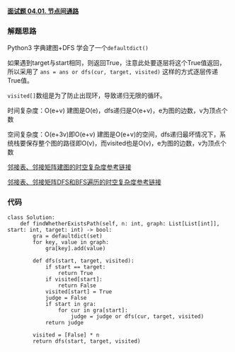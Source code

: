 **[面试题 04.01. 节点间通路](https://leetcode-cn.com/problems/route-between-nodes-lcci/)**


### 解题思路
Python3 字典建图+DFS
学会了一个`defaultdict()`

如果遇到target与start相同，则返回True，注意此处要逐层将这个True值返回，所以采用了
`ans = ans or dfs(cur, target, visited)` 这样的方式逐层传递True值。

`visited[]`数组是为了防止出现环，导致递归无限的循环。

时间复杂度：O(e+v)
建图是O(e)，dfs递归是O(e+v)，e为图的边数，v为顶点个数

空间复杂度：O(e+3v)即O(e+v)
建图是O(e+v)的空间，dfs递归最坏情况下，系统栈要保存整个图的路径即O(v)，而visited也是O(v)，e为图的边数，v为顶点个数

[邻接表、邻接矩阵建图的时空复杂度参考链接](https://zhuanlan.zhihu.com/p/28830235)

[邻接表、邻接矩阵DFS和BFS遍历的时空复杂度参考链接](https://blog.csdn.net/Charles_ke/article/details/82497543)


### 代码

```python3
class Solution:
    def findWhetherExistsPath(self, n: int, graph: List[List[int]], start: int, target: int) -> bool:
        gra = defaultdict(set)
        for key, value in graph:
            gra[key].add(value)
        
        def dfs(start, target, visited):
            if start == target:
                return True
            if visited[start]:
                return False
            visited[start] = True
            judge = False
            if start in gra:
                for cur in gra[start]:
                    judge = judge or dfs(cur, target, visited)
            return judge
        
        visited = [False] * n
        return dfs(start, target, visited)
    
```
